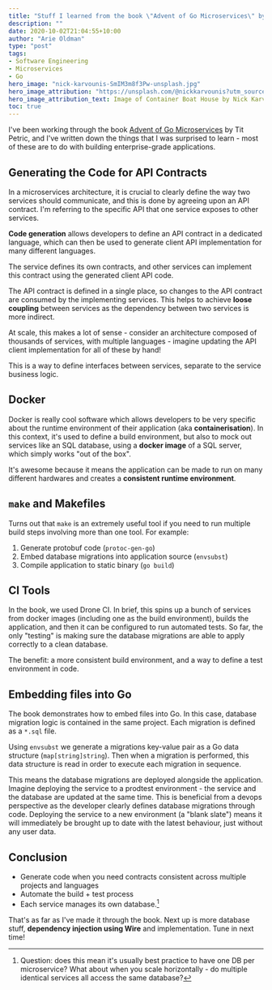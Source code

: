 ```yaml
---
title: "Stuff I learned from the book \"Advent of Go Microservices\" by Tit Petric"
description: ""
date: 2020-10-02T21:04:55+10:00
author: "Arie Oldman"
type: "post"
tags:
- Software Engineering
- Microservices
- Go
hero_image: "nick-karvounis-SmIM3m8f3Pw-unsplash.jpg"
hero_image_attribution: "https://unsplash.com/@nickkarvounis?utm_source=unsplash&utm_medium=referral&utm_content=creditCopyText"
hero_image_attribution_text: Image of Container Boat House by Nick Karvounis
toc: true
---
```


I've been working through the book [Advent of Go Microservices](https://leanpub.com/go-microservices) by
Tit Petric, and I've written down the things that I was surprised to learn - most of these
are to do with building enterprise-grade applications.

## Generating the Code for API Contracts

In a microservices architecture, it is crucial to clearly define the way two services
should communicate, and this is done by agreeing upon an API contract. I'm referring
to the specific API that one service exposes to other services. 

**Code generation** allows developers to define an API contract in a dedicated language,
which can then be used to generate client API implementation for many different languages.

The service defines its own contracts, and other services can implement this contract using
the generated client API code. 

The API contract is defined in a single place, so changes to the API contract are
consumed by the implementing services. This helps to achieve **loose coupling** between services
as the dependency between two services is more indirect.

At scale, this makes a lot of sense - consider an architecture composed of thousands
of services, with multiple languages - imagine updating the API client implementation for
all of these by hand!

This is a way to define interfaces between services, separate to the service business logic.

## Docker

Docker is really cool software which allows developers to be very specific about the runtime environment of their application (aka **containerisation**). In this context, it's used to define a build environment, but also to mock out services like an SQL database, using a **docker image** of a SQL server, which simply works "out of the box".

It's awesome because it means the application can be made to run on many different hardwares and creates a **consistent runtime environment**.

## `make` and Makefiles 

Turns out that `make` is an extremely useful tool if you need to run multiple build steps involving more than one tool. For example:

1. Generate protobuf code (`protoc-gen-go`)
2. Embed database migrations into application source (`envsubst`)
3. Compile application to static binary (`go build`)

## CI Tools

In the book, we used Drone CI. In brief, this spins up a bunch of services from docker images (including one as the build environment), builds the application, and then it can be configured to run automated tests. So far, the only "testing" is making sure the database migrations are able to apply correctly to a clean database.

The benefit: a more consistent build environment, and a way to define a test environment in code.

## Embedding files into Go

The book demonstrates how to embed files into Go. In this case, database migration logic is contained in the same project. Each migration is defined as a `*.sql` file.

Using `envsubst` we generate a migrations key-value pair as a Go data structure (`map[string]string`). Then when a migration is performed, this data structure is read in order to execute each migration in sequence.

This means the database migrations are deployed alongside the application. Imagine deploying the service to a prodtest environment - the service and the database are updated at the same time. This is beneficial from a devops perspective as the developer clearly defines database migrations through code. Deploying the service to a new environment (a "blank slate") means it will immediately be brought up to date with the latest behaviour, just without any user data.

## Conclusion

* Generate code when you need contracts consistent across multiple projects and languages
* Automate the build + test process
* Each service manages its own database.[^private-database]

That's as far as I've made it through the book. Next up is more database stuff, **dependency injection using Wire** and implementation. Tune in next time!

[^private-database]: Question: does this mean it's usually best practice to have one DB per microservice? What about when you scale horizontally - do multiple identical services all access the same database?
